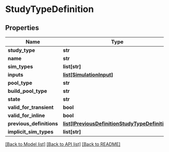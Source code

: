 # StudyTypeDefinition

## Properties
Name | Type | Description | Notes
------------ | ------------- | ------------- | -------------
**study_type** | **str** |  | [optional] 
**name** | **str** |  | [optional] 
**sim_types** | **list[str]** |  | [optional] 
**inputs** | [**list[SimulationInput]**](SimulationInput.md) |  | [optional] 
**pool_type** | **str** |  | [optional] 
**build_pool_type** | **str** |  | [optional] 
**state** | **str** |  | [optional] 
**valid_for_transient** | **bool** |  | [optional] 
**valid_for_inline** | **bool** |  | [optional] 
**previous_definitions** | [**list[IPreviousDefinitionStudyTypeDefinition]**](IPreviousDefinitionStudyTypeDefinition.md) |  | [optional] 
**implicit_sim_types** | **list[str]** |  | [optional] 

[[Back to Model list]](../README.md#documentation-for-models) [[Back to API list]](../README.md#documentation-for-api-endpoints) [[Back to README]](../README.md)


